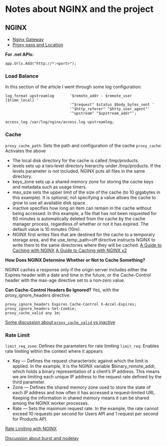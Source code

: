 ﻿# Notes about NGINX and the project

## NGINX
* [Nginx Gateway](https://marcospereirajr.com.br/using-nginx-as-api-gateway-7bebb3614e48)
* [Proxy pass and Location](https://dev.to/danielkun/nginx-everything-about-proxypass-2ona)

**For .net APIs:**
```
app.Urls.Add("http://*:<port>");
```
### Load Balance
In this section of the article I went through some log configuration:

```
log_format upstreamlog       '$remote_addr - $remote_user [$time_local] '
                             '"$request" $status $body_bytes_sent '
                             '"$http_referer" "$http_user_agent"'
                             '"upstream" "$upstream_addr"';

access_log /var/log/nginx/access.log upstreamlog;
```

### Cache
`proxy_cache_path`: Sets the path and configuration of the cache
`proxy_cache`: Activates the above

* The local disk directory for the cache is called /tmp/products.
* levels sets up a two‑level directory hierarchy under /tmp/products. If the levels parameter is not included, NGINX puts all files in the same directory.
* keys_zone sets up a shared memory zone for storing the cache keys and metadata such as usage timers.
* max_size sets the upper limit of the size of the cache (to 10 gigabytes in this example). It is optional; not specifying a value allows the cache to grow to use all available disk space.
* inactive specifies how long an item can remain in the cache without being accessed. In this example, a file that has not been requested for 60 minutes is automatically deleted from the cache by the cache manager process, regardless of whether or not it has expired. The default value is 10 minutes (10m).
* NGINX first writes files that are destined for the cache to a temporary storage area, and the use_temp_path=off directive instructs NGINX to write them to the same directories where they will be cached.
[A Guide to Caching with NGINX](https://blog.nginx.org/blog/nginx-caching-guide)
[A Guide to Caching with NGINX v2](https://www.f5.com/company/blog/nginx/nginx-caching-guide)

**How Does NGINX Determine Whether or Not to Cache Something?**

NGINX caches a response only if the origin server includes either the Expires header with a date and time in the future, or the Cache-Control header with the max-age directive set to a non‑zero value.

**Can Cache-Control Headers Be Ignored?**
Yes, with the proxy_ignore_headers directive.

```
proxy_ignore_headers Expires Cache-Control X-Accel-Expires;
proxy_ignore_headers Set-Cookie;
proxy_cache_valid any 1m;
```

[Some discussion about `proxy_cache_valid` vs inactive](https://stackoverflow.com/questions/64151378/nginx-cache-inactive-vs-proxy-cache-valid)

### Rate Limit
`limit_req_zone`: Defines the parameters for rate limiting
`limit_req`: Enables rate limiting within the context where it appears

* Key — Defines the request characteristic against which the limit is applied. In the example, it is the NGINX variable $binary_remote_addr, which holds a binary representation of a client’s IP address. This means we are limiting each unique IP address to the request rate defined by the third parameter.
* Zone — Defines the shared memory zone used to store the state of each IP address and how often it has accessed a request‑limited URL. Keeping the information in shared memory means it can be shared among the NGINX worker processes.
* Rate — Sets the maximum request rate. In the example, the rate cannot exceed 10 requests per second for Users API and 1 request per second for Products API.

[Rate Limiting with NGINX](https://blog.nginx.org/blog/rate-limiting-nginx)

[Discussion about burst and nodelay](https://serverfault.com/questions/630157/whats-the-meaning-of-defining-burst-with-nodelay-option)

